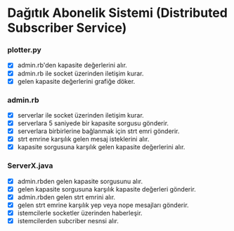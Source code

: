 # Dağıtık Abonelik Sistemi (Distributed Subscriber Service)

### plotter.py

- [x] admin.rb'den kapasite değerlerini alır.
- [x] admin.rb ile socket üzerinden iletişim kurar.
- [x] gelen kapasite değerlerini grafiğe döker.

### admin.rb

- [x] serverlar ile socket üzerinden iletişim kurar.
- [x] serverlara 5 saniyede bir kapasite sorgusu gönderir.
- [x] serverlara birbirlerine bağlanmak için strt emri gönderir.
- [x] strt emrine karşılık gelen mesaj isteklerini alır.
- [x] kapasite sorgusuna karşılık gelen kapasite değerlerini alır.

### ServerX.java

- [x] admin.rbden gelen kapasite sorgusunu alır.
- [x] gelen kapasite sorgusuna karşılık kapasite değerleri gönderir.
- [x] admin.rbden gelen strt emrini alır.
- [x] gelen strt emrine karşılık yep veya nope mesajları gönderir.
- [x] istemcilerle socketler üzerinden haberleşir.
- [x] istemcilerden subcriber nesnsi alır.
